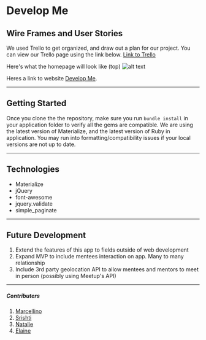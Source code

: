 # Develop Me

## Wire Frames and User Stories
We used Trello to get organized, and draw out a plan for our project. You can view our Trello page using the link below.
[Link to Trello](https://trello.com/b/44xin9Eo/shred-x "Shred-X Trello Page")

Here's what the homepage will look like (top)
![alt text](/assets/images/homepage.jpg)

Heres a link to website [Develop Me](https://polar-chamber-21961.herokuapp.com/users/11).
***

## Getting Started
Once you clone the the repository, make sure you run `bundle install` in your application folder to verify all the gems are compatible.
We are using the latest version of Materialize, and the latest version of Ruby in application. You may run into formatting/compatibility issues if your local versions are not up to date.
***

## Technologies
* Materialize
* jQuery
* font-awesome
* jquery.validate
* simple_paginate
***

## Future Development
1. Extend the features of this app to fields outside of web development
2. Expand MVP to include mentees interaction on app. Many to many relationship
3. Include 3rd party geolocation API to allow mentees and mentors to meet in person (possibly using Meetup's API)
***

##### Contributers
1. [Marcellino](https://github.com/marcellino-ornelas)
2. [Srishti](https://github.com/SrishtiSehtia)
3. [Natalie](https://github.com/passion-pixel)
4. [Elaine](https://github.com/TheForce88)
